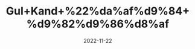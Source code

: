 ---
title: 'Gul+Kand+%22%da%af%d9%84+%d9%82%d9%86%d8%af'
date: '2022-11-22' 
metatag: '' 
inventory: '0' 
draft: false 
# meta description 
shortDescripton: 'Rose+Petal+Jam%22+It+treats+acidity+and+heartburn+and+also+treats+mild+haemorrhoids+or+bleeding+piles.'
description: 'Preserves+++%d9%85%d8%b1%d8%a8%db%81+%22+%d8%a7%da%86%d8%a7%d8%b1'
longdescription: ''
tags: ''
brand: ''
subCategory: ''
unit: '250 gm-Pk'
sellCount: '0'
featured: True
# product Price
price: '80.0'
# Product Short Description
shortDescription: 'Rose+Petal+Jam%22+It+treats+acidity+and+heartburn+and+also+treats+mild+haemorrhoids+or+bleeding+piles.'
productID: 'CAAE1017-3A3C-ED11-996A-005056B3A416'
type: 'products'
category: 'Preserves+++%d9%85%d8%b1%d8%a8%db%81+%22+%d8%a7%da%86%d8%a7%d8%b1' 
thumnailproduct: 'https://eraconnect.blob.core.windows.net/product-images/aminsaddiquidawakhana/942be263-5b7e-4117-9f22-47f4502791c8.webp' 
images:
  - image: 'https://eraconnect.blob.core.windows.net/product-images/aminsaddiquidawakhana/942be263-5b7e-4117-9f22-47f4502791c8.webp'  
Variants:
---